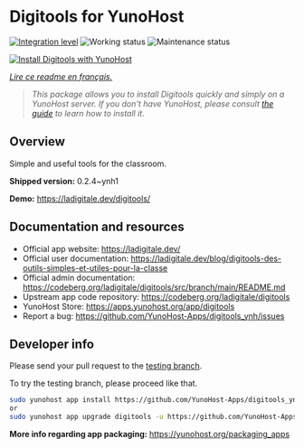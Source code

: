 <!--
N.B.: This README was automatically generated by https://github.com/YunoHost/apps/tree/master/tools/README-generator
It shall NOT be edited by hand.
-->

# Digitools for YunoHost

[![Integration level](https://dash.yunohost.org/integration/digitools.svg)](https://dash.yunohost.org/appci/app/digitools) ![Working status](https://ci-apps.yunohost.org/ci/badges/digitools.status.svg) ![Maintenance status](https://ci-apps.yunohost.org/ci/badges/digitools.maintain.svg)

[![Install Digitools with YunoHost](https://install-app.yunohost.org/install-with-yunohost.svg)](https://install-app.yunohost.org/?app=digitools)

*[Lire ce readme en français.](./README_fr.md)*

> *This package allows you to install Digitools quickly and simply on a YunoHost server.
If you don't have YunoHost, please consult [the guide](https://yunohost.org/#/install) to learn how to install it.*

## Overview

Simple and useful tools for the classroom.

**Shipped version:** 0.2.4~ynh1

**Demo:** https://ladigitale.dev/digitools/
## Documentation and resources

* Official app website: <https://ladigitale.dev/>
* Official user documentation: <https://ladigitale.dev/blog/digitools-des-outils-simples-et-utiles-pour-la-classe>
* Official admin documentation: <https://codeberg.org/ladigitale/digitools/src/branch/main/README.md>
* Upstream app code repository: <https://codeberg.org/ladigitale/digitools>
* YunoHost Store: <https://apps.yunohost.org/app/digitools>
* Report a bug: <https://github.com/YunoHost-Apps/digitools_ynh/issues>

## Developer info

Please send your pull request to the [testing branch](https://github.com/YunoHost-Apps/digitools_ynh/tree/testing).

To try the testing branch, please proceed like that.

``` bash
sudo yunohost app install https://github.com/YunoHost-Apps/digitools_ynh/tree/testing --debug
or
sudo yunohost app upgrade digitools -u https://github.com/YunoHost-Apps/digitools_ynh/tree/testing --debug
```

**More info regarding app packaging:** <https://yunohost.org/packaging_apps>
